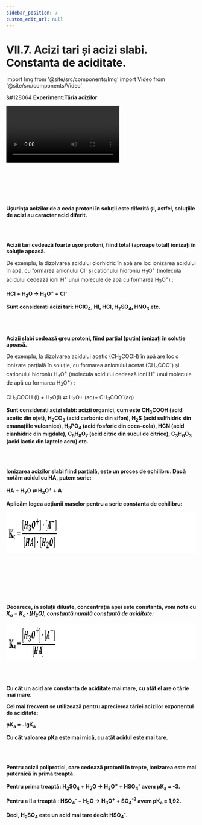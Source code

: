```yaml
---
sidebar_position: 7
custom_edit_url: null
---
```


# VII.7. Acizi tari și acizi slabi. Constanta de aciditate.


import Img from '@site/src/components/Img'
import Video from '@site/src/components/Video'





<div class="alert alert--success" role="alert">

&#128064 **Experiment:Tăria acizilor**


<Video src="https://www.youtube.com/embed/ecjRGKWsxBE" lazy={false} />




</div>


<br></br>




<br></br>



<div class="alert alert--primary" role="alert">

**Ușurința acizilor de a ceda protoni în soluții este diferită și, astfel, soluțiile de acizi au caracter acid diferit.**


</div>




<br></br>


<div class="alert alert--primary" role="alert">

**Acizii tari cedează foarte ușor protoni, fiind total (aproape total) ionizați în soluție apoasă.**

De exemplu, la dizolvarea acidului clorhidric în apă are loc ionizarea acidului în apă, cu formarea anionului Cl<sup>-</sup> și cationului hidroniu H<sub>3</sub>O<sup>+</sup> (molecula acidului cedează ioni H<sup>+</sup> unui molecule de apă cu formarea H<sub>3</sub>O<sup>+</sup>) :

**HCl + H<sub>2</sub>O → H<sub>3</sub>O<sup>+</sup> + Cl<sup>-</sup>**

**Sunt considerați acizi tari: HClO<sub>4</sub>, HI, HCl, H<sub>2</sub>SO<sub>4</sub>, HNO<sub>3</sub> etc.**



</div>




<br></br>


<div class="alert alert--primary" role="alert">

**Acizii slabi cedează greu protoni, fiind parțial (puțin) ionizați în soluție apoasă.**

De exemplu, la dizolvarea acidului acetic (CH<sub>3</sub>COOH) în apă are loc o ionizare parțială în soluție, cu formarea anionului acetat (CH<sub>3</sub>COO<sup>-</sup>) și cationului hidroniu H<sub>3</sub>O<sup>+</sup> (molecula acidului cedează ioni H<sup>+</sup> unui molecule de apă cu formarea H<sub>3</sub>O<sup>+</sup>) :

CH<sub>3</sub>COOH (l) + H<sub>2</sub>O(l) ⇄ H<sub>3</sub>O+ (aq)+ CH<sub>3</sub>COO<sup>-</sup>(aq)

**Sunt considerați acizi slabi: acizii organici, cum este CH<sub>3</sub>COOH (acid acetic din oțet), H<sub>2</sub>CO<sub>3</sub> (acid carbonic din sifon), H<sub>2</sub>S (acid sulfhidric din emanațiile vulcanice), H<sub>3</sub>PO<sub>4</sub> (acid fosforic din coca-cola), HCN (acid cianhidric din migdale), C<sub>6</sub>H<sub>8</sub>O<sub>7</sub> (acid citric din sucul de citrice), C<sub>3</sub>H<sub>6</sub>O<sub>3</sub> (acid lactic din laptele acru) etc.**





</div>






<br></br>




<div class="alert alert--primary" role="alert">


**Ionizarea acizilor slabi fiind parțială, este un proces de echilibru. Dacă notăm acidul cu HA, putem scrie:**

**HA + H<sub>2</sub>O ⇄ H<sub>3</sub>O<sup>+</sup> + A<sup>-</sup>**

**Aplicăm legea acțiunii maselor pentru a scrie constanta de echilibru:**




<Img className="img-responsive4" src="chimie/clasa12/capitolul7/VII-7-acizi-tari-si-acizi-slabi-constanta-de-aciditate-poza1-formula-constantei-de-echilibru.png" width="1000" height="109" />


<br></br>
<br></br>
<br></br>


**Deoarece, în soluții diluate, concentrația apei este constantă, vom nota cu** ***K<sub>a</sub> = K<sub>c</sub> ∙ [H<sub>2</sub>O], constantă numită constantă de aciditate:***


<Img className="img-responsive4" src="chimie/clasa12/capitolul7/VII-7-acizi-tari-si-acizi-slabi-constanta-de-aciditate-poza2-formula-constantei-de-aciditate.png" width="1000" height="98" />











</div>




<br></br>


<div class="alert alert--primary" role="alert">

**Cu cât un acid are constanta de aciditate mai mare, cu atât el are o tărie mai mare.**

**Cel mai frecvent se utilizează pentru aprecierea tăriei acizilor exponentul de aciditate:**

**pK<sub>a</sub> = -lgK<sub>a</sub>**


**Cu cât valoarea pKa este mai mică, cu atât acidul este mai tare.** 




</div>


<br></br>


<div class="alert alert--primary" role="alert">

**Pentru acizii poliprotici, care cedează protonii în trepte, ionizarea este mai puternică în prima treaptă.**

**Pentru prima treaptă: H<sub>2</sub>SO<sub>4</sub> + H<sub>2</sub>O → H<sub>3</sub>O<sup>+</sup> + HSO<sub>4</sub><sup>-</sup> avem pK<sub>a</sub> = -3.**

**Pentru a II a treaptă : HSO<sub>4</sub><sup>-</sup> + H<sub>2</sub>O → H<sub>3</sub>O<sup>+</sup> + SO<sub>4</sub><sup>-2</sup> avem pK<sub>a</sub> = 1,92.**

**Deci, H<sub>2</sub>SO<sub>4</sub> este un acid mai tare decât HSO<sub>4</sub><sup>-</sup>.** 




</div>


